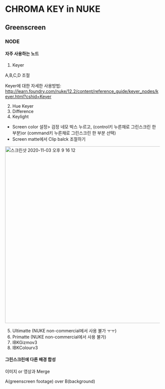 # CHROMA KEY in NUKE
## Greenscreen
### NODE


#### 자주 사용하는 노드
1. Keyer

A,B,C,D 조절

Keyer에 대한 자세한 사용방법: http://learn.foundry.com/nuke/12.2/content/reference_guide/keyer_nodes/keyer.html?cshid=Keyer

2. Hue Keyer
3. Difference
4. Keylight

- Screen color 설정> 검정 네모 박스 누르고, (control키 누른채로 그린스크린 한 부분)or (command키 누른채로 그린스크린 한 부분 선택)
- Screen matte에서 Clip balck 조절하기 

<img width="573" alt="스크린샷 2020-11-03 오후 9 16 12" src="https://user-images.githubusercontent.com/70870803/97988700-b89cc280-1e20-11eb-95a3-fd166361bb21.png">


5. Ultimatte (NUKE non-commercial에서 사용 불가 ㅜㅜ)
6. Primatte  (NUKE non-commercial에서 사용 불가)
7. IBKGizmov3
8. IBKColourv3


#### 그린스크린에 다른 배경 합성

이미지 or 영상과 Merge

A(greenscreen footage) over B(background)

